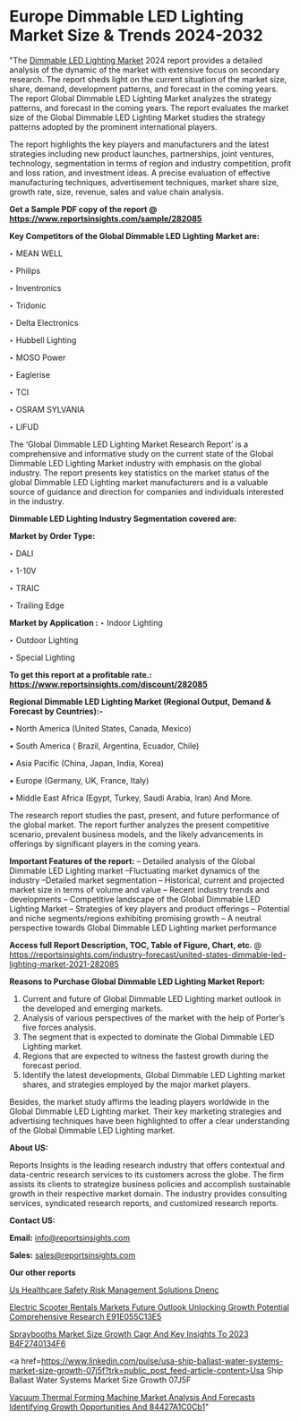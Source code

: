 # Europe Dimmable LED Lighting Market Size & Trends 2024-2032

"The <a href=https://www.reportsinsights.com/sample/282085>Dimmable LED Lighting Market</a> 2024 report provides a detailed analysis of the dynamic of the market with extensive focus on secondary research. The report sheds light on the current situation of the market size, share, demand, development patterns, and forecast in the coming years. The report Global Dimmable LED Lighting Market analyzes the strategy patterns, and forecast in the coming years. The report evaluates the market size of the Global Dimmable LED Lighting Market studies the strategy patterns adopted by the prominent international players.

The report highlights the key players and manufacturers and the latest strategies including new product launches, partnerships, joint ventures, technology, segmentation in terms of region and industry competition, profit and loss ration, and investment ideas. A precise evaluation of effective manufacturing techniques, advertisement techniques, market share size, growth rate, size, revenue, sales and value chain analysis.

<strong>Get a Sample PDF copy of the report @ <a href=https://www.reportsinsights.com/sample/282085 style=color:#0000ff;>https://www.reportsinsights.com/sample/282085</a></strong>

<strong>Key Competitors of the Global Dimmable LED Lighting Market are:</strong>

‣ MEAN WELL

‣ Philips

‣ Inventronics

‣ Tridonic

‣ Delta Electronics

‣ Hubbell Lighting

‣ MOSO Power

‣ Eaglerise

‣ TCI

‣ OSRAM SYLVANIA

‣ LIFUD

The ‘Global Dimmable LED Lighting Market Research Report’ is a comprehensive and informative study on the current state of the Global Dimmable LED Lighting Market industry with emphasis on the global industry. The report presents key statistics on the market status of the global Dimmable LED Lighting market manufacturers and is a valuable source of guidance and direction for companies and individuals interested in the industry.

<strong>Dimmable LED Lighting Industry Segmentation covered are:</strong>

<strong>Market by Order Type: </strong>

‣ DALI

‣ 1-10V

‣ TRAIC

‣ Trailing Edge

<strong>Market by Application :</strong>
 ‣ Indoor Lighting

‣ Outdoor Lighting

‣ Special Lighting

<strong>To get this report at a profitable rate.: <a href=https://www.reportsinsights.com/discount/282085 style=color:#0000ff;>https://www.reportsinsights.com/discount/282085</a></strong>

<strong>Regional Dimmable LED Lighting Market (Regional Output, Demand &amp; Forecast by Countries):-</strong>

• North America (United States, Canada, Mexico)

• South America ( Brazil, Argentina, Ecuador, Chile)

• Asia Pacific (China, Japan, India, Korea)

• Europe (Germany, UK, France, Italy)

• Middle East Africa (Egypt, Turkey, Saudi Arabia, Iran) And More.

The research report studies the past, present, and future performance of the global market. The report further analyzes the present competitive scenario, prevalent business models, and the likely advancements in offerings by significant players in the coming years.

<strong>Important Features of the report:</strong>
– Detailed analysis of the Global Dimmable LED Lighting market
–Fluctuating market dynamics of the industry
–Detailed market segmentation
– Historical, current and projected market size in terms of volume and value
– Recent industry trends and developments
– Competitive landscape of the Global Dimmable LED Lighting Market
– Strategies of key players and product offerings
– Potential and niche segments/regions exhibiting promising growth
– A neutral perspective towards Global Dimmable LED Lighting market performance

<strong>Access full Report Description, TOC, Table of Figure, Chart, etc. </strong>@   <a href=https://reportsinsights.com/industry-forecast/united-states-dimmable-led-lighting-market-2021-282085 style=color:#0000ff;>https://reportsinsights.com/industry-forecast/united-states-dimmable-led-lighting-market-2021-282085</a>

<strong>Reasons to Purchase Global Dimmable LED Lighting Market Report:</strong>
1. Current and future of Global Dimmable LED Lighting market outlook in the developed and emerging markets.
2. Analysis of various perspectives of the market with the help of Porter’s five forces analysis.
3. The segment that is expected to dominate the Global Dimmable LED Lighting market.
4. Regions that are expected to witness the fastest growth during the forecast period.
5. Identify the latest developments, Global Dimmable LED Lighting market shares, and strategies employed by the major market players.

Besides, the market study affirms the leading players worldwide in the Global Dimmable LED Lighting market. Their key marketing strategies and advertising techniques have been highlighted to offer a clear understanding of the Global Dimmable LED Lighting market.

<strong><strong>About US</strong>:</strong>

Reports Insights is the leading research industry that offers contextual and data-centric research services to its customers across the globe. The firm assists its clients to strategize business policies and accomplish sustainable growth in their respective market domain. The industry provides consulting services, syndicated research reports, and customized research reports.

<strong>Contact US:</strong>

<p class=><b>Email:</b> <a href=mailto:info@reportsinsights.com>info@reportsinsights.com</a></p>
<p class=><b>Sales:</b> <a href=mailto:sales@reportsinsights.com>sales@reportsinsights.com</a></p>

<strong>Our other reports</strong>

<a href=https://www.linkedin.com/pulse/us-healthcare-safety-risk-management-solutions-dnenc/>Us Healthcare Safety Risk Management Solutions Dnenc</a>

<a href=https://medium.com/@sakshideshmukh994/electric-scooter-rentals-markets-future-outlook-unlocking-growth-potential-comprehensive-research-e91e055c13e5>Electric Scooter Rentals Markets Future Outlook Unlocking Growth Potential Comprehensive Research E91E055C13E5</a>

<a href=https://medium.com/@reportinsights.ja/spraybooths-market-size-growth-cagr-and-key-insights-to-2023-b4f2740134f6>Spraybooths Market Size Growth Cagr And Key Insights To 2023 B4F2740134F6</a>

<a href=https://www.linkedin.com/pulse/usa-ship-ballast-water-systems-market-size-growth-07j5f?trk=public_post_feed-article-content>Usa Ship Ballast Water Systems Market Size Growth 07J5F</a>

<a href=https://medium.com/@a44223192/vacuum-thermal-forming-machine-market-analysis-and-forecasts-identifying-growth-opportunities-and-84427a1c0cb1>Vacuum Thermal Forming Machine Market Analysis And Forecasts Identifying Growth Opportunities And 84427A1C0Cb1</a>"
